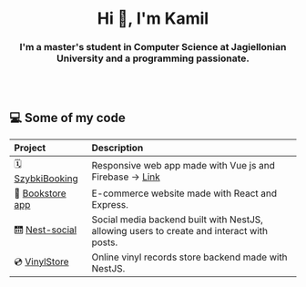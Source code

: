 <h1 align="center">Hi 👋, I'm Kamil</h1>
<h3 align="center">I'm a master's student in Computer Science at Jagiellonian University and a programming passionate.</h3>
<br>
<br>

## 💻 Some of my code    
|**Project**|**Description**|    
|:----------|:----|
| 🗓️ [SzybkiBooking](https://github.com/rabarbar15/SzybkiBooking) | Responsive web app made with Vue js and Firebase -> [Link](https://classreservationsproduction.web.app/)  | 
| 📕 [Bookstore app](https://github.com/rabarbar15/books.com) | E-commerce website made with React and Express. |
| 🛗 [Nest-social](https://github.com/rabarbar15/Nest-social.git) | Social media backend built with NestJS, allowing users to create and interact with posts. |    
| 💿 [VinylStore](https://github.com/rabarbar15/Nest-social.git) | Online vinyl records store backend made with NestJS. |    



<!--
**rabarbar15/rabarbar15** is a ✨ _special_ ✨ repository because its `README.md` (this file) appears on your GitHub profile.

Here are some ideas to get you started:

- 🔭 I’m currently working on ...
- 🌱 I’m currently learning ...
- 👯 I’m looking to collaborate on ...
- 🤔 I’m looking for help with ...
- 💬 Ask me about ...
- 📫 How to reach me: ...
- 😄 Pronouns: ...
- ⚡ Fun fact: ...
-->
